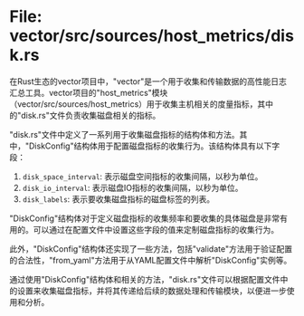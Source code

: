 # File: vector/src/sources/host_metrics/disk.rs

在Rust生态的vector项目中，"vector"是一个用于收集和传输数据的高性能日志汇总工具。vector项目的"host_metrics"模块（vector/src/sources/host_metrics）用于收集主机相关的度量指标，其中的"disk.rs"文件负责收集磁盘相关的指标。

"disk.rs"文件中定义了一系列用于收集磁盘指标的结构体和方法。其中，"DiskConfig"结构体用于配置磁盘指标的收集行为。该结构体具有以下字段：

1. `disk_space_interval`: 表示磁盘空间指标的收集间隔，以秒为单位。
2. `disk_io_interval`: 表示磁盘IO指标的收集间隔，以秒为单位。
3. `disk_labels`: 表示要收集磁盘指标的磁盘标签的列表。

"DiskConfig"结构体对于定义磁盘指标的收集频率和要收集的具体磁盘是非常有用的。可以通过在配置文件中设置这些字段的值来定制磁盘指标的收集行为。

此外，"DiskConfig"结构体还实现了一些方法，包括"validate"方法用于验证配置的合法性，"from_yaml"方法用于从YAML配置文件中解析"DiskConfig"实例等。

通过使用"DiskConfig"结构体和相关的方法，"disk.rs"文件可以根据配置文件中的设置来收集磁盘指标，并将其传递给后续的数据处理和传输模块，以便进一步使用和分析。

